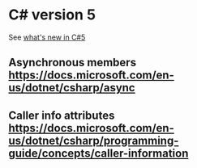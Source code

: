 # C# version 5

See [what's new in C#5](https://docs.microsoft.com/en-us/dotnet/csharp/whats-new/csharp-version-history#c-version-50)

## Asynchronous members https://docs.microsoft.com/en-us/dotnet/csharp/async



## Caller info attributes https://docs.microsoft.com/en-us/dotnet/csharp/programming-guide/concepts/caller-information



